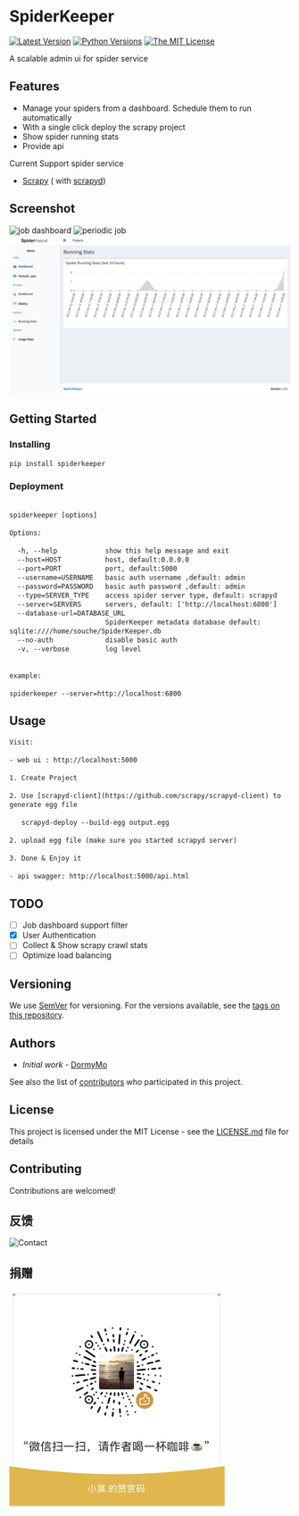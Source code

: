 # SpiderKeeper

[![Latest Version](http://img.shields.io/pypi/v/SpiderKeeper.svg)](https://pypi.python.org/pypi/SpiderKeeper)
[![Python Versions](http://img.shields.io/pypi/pyversions/SpiderKeeper.svg)](https://pypi.python.org/pypi/SpiderKeeper)
[![The MIT License](http://img.shields.io/badge/license-MIT-blue.svg)](https://github.com/DormyMo/SpiderKeeper/blob/master/LICENSE)
   
A scalable admin ui for spider service 

## Features

- Manage your spiders from a dashboard. Schedule them to run automatically
- With a single click deploy the scrapy project
- Show spider running stats
- Provide api


Current Support spider service
- [Scrapy](https://github.com/scrapy/scrapy) ( with [scrapyd](https://github.com/scrapy/scrapyd))

## Screenshot
![job dashboard](https://raw.githubusercontent.com/DormyMo/SpiderKeeper/master/screenshot/screenshot_1.png)
![periodic job](https://raw.githubusercontent.com/DormyMo/SpiderKeeper/master/screenshot/screenshot_2.png)
![running stats](https://raw.githubusercontent.com/DormyMo/SpiderKeeper/master/screenshot/screenshot_3.png)

## Getting Started


### Installing


```
pip install spiderkeeper
```

### Deployment

``` 

spiderkeeper [options]

Options:

  -h, --help            show this help message and exit
  --host=HOST           host, default:0.0.0.0
  --port=PORT           port, default:5000
  --username=USERNAME   basic auth username ,default: admin
  --password=PASSWORD   basic auth password ,default: admin
  --type=SERVER_TYPE    access spider server type, default: scrapyd
  --server=SERVERS      servers, default: ['http://localhost:6800']
  --database-url=DATABASE_URL
                        SpiderKeeper metadata database default: sqlite:////home/souche/SpiderKeeper.db
  --no-auth             disable basic auth
  -v, --verbose         log level
  

example:

spiderkeeper --server=http://localhost:6800

```

## Usage

```
Visit: 

- web ui : http://localhost:5000

1. Create Project

2. Use [scrapyd-client](https://github.com/scrapy/scrapyd-client) to generate egg file 

   scrapyd-deploy --build-egg output.egg

2. upload egg file (make sure you started scrapyd server)

3. Done & Enjoy it

- api swagger: http://localhost:5000/api.html

```

## TODO
- [ ] Job dashboard support filter
- [x] User Authentication
- [ ] Collect & Show scrapy crawl stats
- [ ] Optimize load balancing

## Versioning

We use [SemVer](http://semver.org/) for versioning. For the versions available, see the [tags on this repository](https://github.com/DormyMo/SpiderKeeper/tags). 

## Authors

- *Initial work* - [DormyMo](https://github.com/DormyMo)

See also the list of [contributors](https://github.com/DormyMo/SpiderKeeper/contributors) who participated in this project.

## License

This project is licensed under the MIT License - see the [LICENSE.md](LICENSE.md) file for details

## Contributing

Contributions are welcomed!

## 反馈
![Contact](https://raw.githubusercontent.com/DormyMo/SpiderKeeper/master/screenshot/qqgroup_qrcode.png)

## 捐赠
![Contact](https://raw.githubusercontent.com/DormyMo/SpiderKeeper/master/screenshot/donate_wechat.png)
